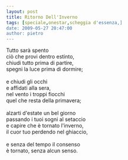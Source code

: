 ```yaml
---
layout: post
title: Ritorno Dell'Inverno
tags: [speciale,onestar,scheggia d'essenza,]
date: 2009-05-27 20:47:00
author: pietro
---
```

Tutto sarà spento<br/>ciò che provi dentro estinto,<br/>chiudi tutto prima di partire,<br/>spegni la luce prima di dormire;<br/><br/>e chiudi gli occhi<br/>e affidati alla sera,<br/>nel vento i troppi fiocchi<br/>quel che resta della primavera;<br/><br/>alzarti d'estate un bel giorno<br/>passando i tuoi sogni al setaccio<br/>e capire che è tornato l'inverno,<br/>il cuor tuo perdendo nel ghiaccio,<br/><br/>e senza del tempo il consenso<br/>è tornato, senza alcun senso.
